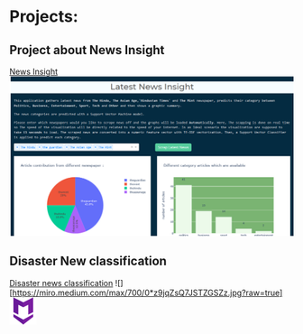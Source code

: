 # Projects:

## Project about News Insight
[News Insight](https://github.com/mohitnagarkotibca/Projects/tree/master/News_Insight)
![](https://github.com/mohitnagarkotibca/Projects/blob/master/images/1.png?raw=true)

## Disaster New classification
[Disaster news classification](https://github.com/mohitnagarkotibca/Projects/tree/master/Disaster_news_classfier)
![][https://miro.medium.com/max/700/0*z9jqZsQ7JSTZGSZz.jpg?raw=true]
![alt text](https://github.com/adam-p/markdown-here/raw/master/src/common/images/icon48.png "Logo Title Text 1")
